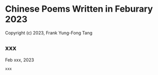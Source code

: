 # Chinese Poems Written in Feburary 2023
Copyright (c) 2023, Frank Yung-Fong Tang

## xxx
Feb xxx, 2023 

```
xxx
```
